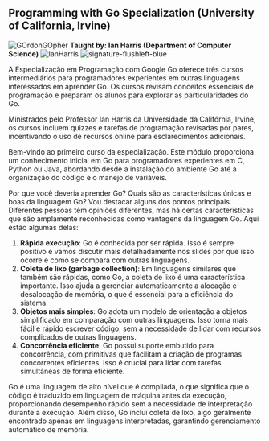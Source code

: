 ## Programming with Go Specialization (University of California, Irvine)

![GOrdonGOpher](https://github.com/user-attachments/assets/7049ed9e-a6d8-4c1e-b083-7a24e0eb5759) **Taught by: Ian Harris
(Department of Computer Science)**
  ![IanHarris](https://github.com/user-attachments/assets/d2bdc37e-d93a-4238-8d59-8110145d4ead) 
![signature-flushleft-blue](https://github.com/user-attachments/assets/23663961-7ea7-461e-b69a-31f0eeb5c70b)


A Especialização em Programação com Google Go oferece três cursos intermediários para programadores experientes em outras linguagens interessados em aprender Go. Os cursos revisam conceitos essenciais de programação e preparam os alunos para explorar as particularidades do Go.

Ministrados pelo Professor Ian Harris da Universidade da Califórnia, Irvine, os cursos incluem quizzes e tarefas de programação revisadas por pares, incentivando o uso de recursos online para esclarecimentos adicionais.

Bem-vindo ao primeiro curso da especialização. Este módulo proporciona um conhecimento inicial em Go para programadores experientes em C, Python ou Java, abordando desde a instalação do ambiente Go até a organização do código e o manejo de variáveis.

Por que você deveria aprender Go? Quais são as características únicas e boas da linguagem Go? Vou destacar alguns dos pontos principais. Diferentes pessoas têm opiniões diferentes, mas há certas características que são amplamente reconhecidas como vantagens da linguagem Go. Aqui estão algumas delas:

1. **Rápida execução**: Go é conhecida por ser rápida. Isso é sempre positivo e vamos discutir mais detalhadamente nos slides por que isso ocorre e como se compara com outras linguagens.
2. **Coleta de lixo (garbage collection)**: Em linguagens similares que também são rápidas, como Go, a coleta de lixo é uma característica importante. Isso ajuda a gerenciar automaticamente a alocação e desalocação de memória, o que é essencial para a eficiência do sistema.
3. **Objetos mais simples**: Go adota um modelo de orientação a objetos simplificado em comparação com outras linguagens. Isso torna mais fácil e rápido escrever código, sem a necessidade de lidar com recursos complicados de outras linguagens.
4. **Concorrência eficiente**: Go possui suporte embutido para concorrência, com primitivas que facilitam a criação de programas concorrentes eficientes. Isso é crucial para lidar com tarefas simultâneas de forma eficiente.

Go é uma linguagem de alto nível que é compilada, o que significa que o código é traduzido em linguagem de máquina antes da execução, proporcionando desempenho rápido sem a necessidade de interpretação durante a execução. Além disso, Go inclui coleta de lixo, algo geralmente encontrado apenas em linguagens interpretadas, garantindo gerenciamento automático de memória.

